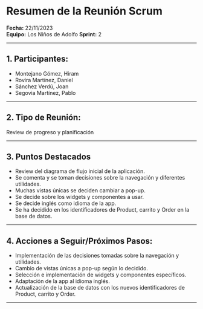 # Resumen de la Reunión Scrum
**Fecha:**      22/11/2023  
**Equipo:**     Los Niños de Adolfo 
**Sprint:**     2  

---

## 1. Participantes:
- Montejano Gómez, Hiram
- Rovira Martínez, Daniel
- Sánchez Verdú, Joan
- Segovia Martínez, Pablo

---

## 2. Tipo de Reunión:
Review de progreso y planificación

---

## 3. Puntos Destacados
- Review del diagrama de flujo inicial de la aplicación.
- Se comenta y se toman decisiones sobre la navegación y diferentes utilidades.
- Muchas vistas únicas se deciden cambiar a pop-up.
- Se decide sobre los widgets y componentes a usar.
- Se decide inglés como idioma de la app.
- Se ha decidido en los identificadores de Product, carrito y Order en la base de datos.

---

## 4. Acciones a Seguir/Próximos Pasos:
- Implementación de las decisiones tomadas sobre la navegación y utilidades.
- Cambio de vistas únicas a pop-up según lo decidido.
- Selección e implementación de widgets y componentes específicos.
- Adaptación de la app al idioma inglés.
- Actualización de la base de datos con los nuevos identificadores de Product, carrito y Order.

---